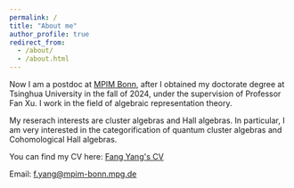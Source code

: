 ```yaml
---
permalink: /
title: "About me"
author_profile: true
redirect_from: 
  - /about/
  - /about.html
---
```


Now I am a postdoc at [MPIM Bonn](https://www.mpim-bonn.mpg.de/de), after I obtained my doctorate degree at Tsinghua University in the fall of 2024, under the supervision of Professor Fan Xu. I work in the field of algebraic representation theory.

My reserach interests are cluster algebras and Hall algebras. In particular, I am very interested in the categorification of quantum cluster algebras and Cohomological Hall algebras. 

You can find my CV here: [Fang Yang's CV](../assets/CV.pdf)

Email: f.yang@mpim-bonn.mpg.de
